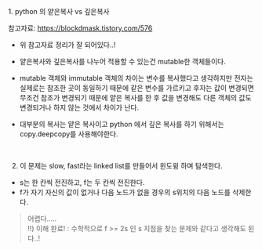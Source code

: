 ​1. python 의 얕은복사 vs 깊은복사 <br>

참고자료: https://blockdmask.tistory.com/576

- 위 참고자료 정리가 잘 되어있다..!
- 얕은복사와 깊은복사를 나누어 적용할 수 있는건 mutable한 객체들이다.
- mutable 객체와 immutable 객체의 차이는 변수를 복사했다고 생각하지만 전자는 실제로는 참조한 곳이 동일하기 때문에 같은 변수를 가르키고 후자는 값이 변경되면 무조건 참조가 변경되기 때문에 얕은 복사를 한 후 값을 변경해도 다른 객체의 값도 변경되거나 하지 않는 것에서 차이가 난다.


- 대부분의 복사는 얕은 복사이고 python 에서 깊은 복사를 하기 위해서는 copy.deepcopy를 사용해야한다.

<br>

2. 이 문제는 slow, fast라는 linked list를 만들어서 윈도윙 하며 탐색한다.
- s는 한 칸씩 전진하고, f는 두 칸씩 전진한다.
- f가 자기 자신의 값이 없거나 다음 노드가 없을 경우의 s위치의 다음 노드를 삭제한다.
> 어렵다..... <br>
> !!) 이해 완료! : 수학적으로 f >= 2s 인 s 지점을 찾는 문제와 같다고 생각해도 된다..!